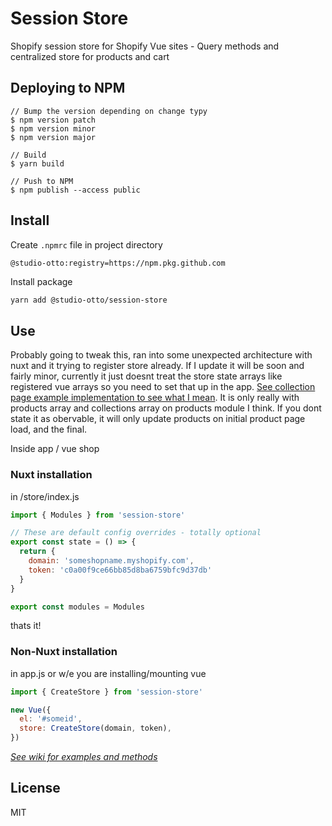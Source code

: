 # Session Store
Shopify session store for Shopify Vue sites - Query methods and centralized store for products and cart

## Deploying to NPM
```
// Bump the version depending on change typy
$ npm version patch
$ npm version minor
$ npm version major

// Build
$ yarn build

// Push to NPM
$ npm publish --access public
```

## Install

Create `.npmrc` file in project directory
```
@studio-otto:registry=https://npm.pkg.github.com
```

Install package
```bash
yarn add @studio-otto/session-store
```

## Use

Probably going to tweak this, ran into some unexpected architecture with nuxt and it trying to register store already. If I update it will be soon and fairly minor, currently it just doesnt treat the store state arrays like registered vue arrays so you need to set that up in the app. [See collection page example implementation to see what I mean](https://github.com/studio-otto/shop-base-session-store/wiki/Example-collection-page-implementation). It is only really with products array and collections array on products module I think. If you dont state it as obervable, it will only update products on initial product page load, and the final. 

Inside app / vue shop

### Nuxt installation
in /store/index.js

```javascript
import { Modules } from 'session-store'

// These are default config overrides - totally optional
export const state = () => {
  return {
    domain: 'someshopname.myshopify.com',
    token: 'c0a00f9ce66bb85d8ba6759bfc9d37db'
  }
}

export const modules = Modules

```

thats it!

### Non-Nuxt installation
in app.js or w/e you are installing/mounting vue

```javascript
import { CreateStore } from 'session-store'

new Vue({
  el: '#someid',
  store: CreateStore(domain, token),
})
```

*[See wiki for examples and methods](https://github.com/studio-otto/shop-base-session-store/wiki/Methods)*

## License
MIT
